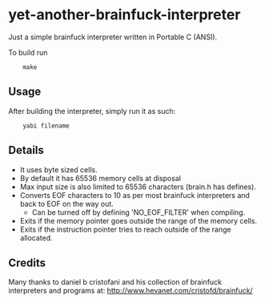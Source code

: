 yet-another-brainfuck-interpreter
=================================

Just a simple brainfuck interpreter written in Portable C (ANSI).

To build run

		make

Usage
------------
After building the interpreter, simply run it as such:

		yabi filename

Details
------------
* It uses byte sized cells.
* By default it has 65536 memory cells at disposal
* Max input size is also limited to 65536 characters (brain.h has defines).
* Converts EOF characters to 10 as per most brainfuck interpreters and back to EOF on the way out.
    * Can be turned off by defining 'NO_EOF_FILTER' when compiling.
* Exits if the memory pointer goes outside the range of the memory cells.
* Exits if the instruction pointer tries to reach outside of the range allocated. 

Credits
------------
Many thanks to daniel b cristofani and his collection of brainfuck interpreters and programs at:
	http://www.hevanet.com/cristofd/brainfuck/
